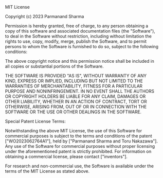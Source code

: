 MIT License

Copyright (c) 2023 Parmanand Sharma

Permission is hereby granted, free of charge, to any person obtaining a copy of this software and associated documentation files (the "Software"), to deal in the Software without restriction, including without limitation the rights to use, copy, modify, merge, publish the Software, and to permit persons to whom the Software is furnished to do so, subject to the following conditions:

The above copyright notice and this permission notice shall be included in all copies or substantial portions of the Software.

THE SOFTWARE IS PROVIDED "AS IS", WITHOUT WARRANTY OF ANY KIND, EXPRESS OR IMPLIED, INCLUDING BUT NOT LIMITED TO THE WARRANTIES OF MERCHANTABILITY, FITNESS FOR A PARTICULAR PURPOSE AND NONINFRINGEMENT. IN NO EVENT SHALL THE AUTHORS OR COPYRIGHT HOLDERS BE LIABLE FOR ANY CLAIM, DAMAGES OR OTHER LIABILITY, WHETHER IN AN ACTION OF CONTRACT, TORT OR OTHERWISE, ARISING FROM, OUT OF OR IN CONNECTION WITH THE SOFTWARE OR THE USE OR OTHER DEALINGS IN THE SOFTWARE.

Special Patent License Terms:

Notwithstanding the above MIT License, the use of this Software for commercial purposes is subject to the terms and conditions of the patent ["WO2023062764A1"], held by ["Parmanand Sharma and Toru Nakazawa"]. Any use of the Software for commercial purposes without proper licensing under the aforementioned patent is strictly prohibited. For information on obtaining a commercial license, please contact ["inventors"].

For research and non-commercial use, the Software is available under the terms of the MIT License as stated above.

